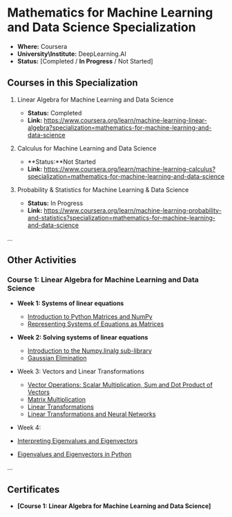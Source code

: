 # Mathematics for Machine Learning and Data Science Specialization

- **Where:** Coursera
- **University\Institute:** DeepLearning.AI
- **Status:** [Completed / **In Progress** / Not Started]

## Courses in this Specialization

1. Linear Algebra for Machine Learning and Data Science
   - **Status:** Completed
   - **Link:** <https://www.coursera.org/learn/machine-learning-linear-algebra?specialization=mathematics-for-machine-learning-and-data-science>

2. Calculus for Machine Learning and Data Science
   - **Status:**Not Started
   - **Link:** <https://www.coursera.org/learn/machine-learning-calculus?specialization=mathematics-for-machine-learning-and-data-science>

3. Probability & Statistics for Machine Learning & Data Science
   - **Status:** In Progress
   - **Link:** <https://www.coursera.org/learn/machine-learning-probability-and-statistics?specialization=mathematics-for-machine-learning-and-data-science>
  
...

## Other Activities

### Course 1: Linear Algebra for Machine Learning and Data Science

- **Week 1: Systems of linear equations**
  - [Introduction to Python Matrices and NumPy](L1\W1\C1_W1_Lab_1_introduction_to_numpy_arrays.ipynb)
  - [Representing Systems of Equations as Matrices](L1\W1\C1_W1_Lab_2_linear_systems_as_matrices.ipynb)

- **Week 2: Solving systems of linear equations**
  - [Introduction to the Numpy.linalg sub-library](L1\W2\C1W2_UGL_solving_linear_systems_3_variables.ipynb)
  - [Gaussian Elimination](L1\W2\C1W2_Assignment.ipynb)

- Week 3: Vectors and Linear Transformations
  - [Vector Operations: Scalar Multiplication, Sum and Dot Product of Vectors](L1\W3\C1_W3_Lab_1_Vector_operations.ipynb)
  - [Matrix Multiplication](L1\W3\C1_W3_Lab_2_Matrix_multiplication.ipynb)
  - [Linear Transformations](L1\W3\C1_W3_Lab_3_Linear_transformations.ipynb)
  - [Linear Transformations and Neural Networks](L1\W3\C1W3_Assignment.ipynb)


- Week 4: 
- [Interpreting Eigenvalues and Eigenvectors](L1\W4\C1_W4_Lab_1_Interpreting_eigenvalues_and_eigenvectors.ipynb)
- [Eigenvalues and Eigenvectors in Python](L1\W4\C1W4_Assignment.ipynb)

...

## Certificates

- **[Course 1: Linear Algebra for Machine Learning and Data Science]**
